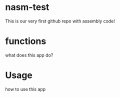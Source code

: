 # nasm-test
This is our very first github repo with assembly code!
# functions
what does this app do?
# Usage
how to use this app
